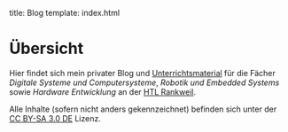 title: Blog
template: index.html

# Übersicht
Hier findet sich mein privater Blog und [Unterrichtsmaterial](unterricht.html) für die Fächer *Digitale Systeme und Computersysteme*, *Robotik und Embedded Systems* sowie *Hardware Entwicklung* an der [HTL Rankweil](http://www.htl-rankweil.at).

Alle Inhalte (sofern nicht anders gekennzeichnet) befinden sich unter der [CC BY-SA 3.0 DE](http://creativecommons.org/licenses/by-sa/3.0/de/) Lizenz.